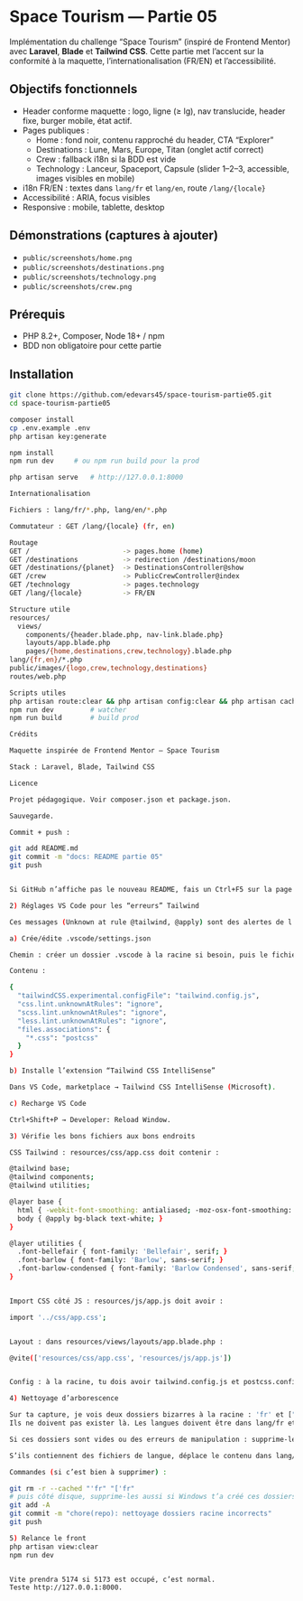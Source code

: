 # Space Tourism — Partie 05

Implémentation du challenge “Space Tourism” (inspiré de Frontend Mentor) avec **Laravel**, **Blade** et **Tailwind CSS**.
Cette partie met l’accent sur la conformité à la maquette, l’internationalisation (FR/EN) et l’accessibilité.

## Objectifs fonctionnels
- Header conforme maquette : logo, ligne (≥ lg), nav translucide, header fixe, burger mobile, état actif.
- Pages publiques :
  - Home : fond noir, contenu rapproché du header, CTA “Explorer”
  - Destinations : Lune, Mars, Europe, Titan (onglet actif correct)
  - Crew : fallback i18n si la BDD est vide
  - Technology : Lanceur, Spaceport, Capsule (slider 1–2–3, accessible, images visibles en mobile)
- i18n FR/EN : textes dans `lang/fr` et `lang/en`, route `/lang/{locale}`
- Accessibilité : ARIA, focus visibles
- Responsive : mobile, tablette, desktop

## Démonstrations (captures à ajouter)
- `public/screenshots/home.png`
- `public/screenshots/destinations.png`
- `public/screenshots/technology.png`
- `public/screenshots/crew.png`

## Prérequis
- PHP 8.2+, Composer, Node 18+ / npm
- BDD non obligatoire pour cette partie

## Installation
```bash
git clone https://github.com/edevars45/space-tourism-partie05.git
cd space-tourism-partie05

composer install
cp .env.example .env
php artisan key:generate

npm install
npm run dev     # ou npm run build pour la prod

php artisan serve   # http://127.0.0.1:8000

Internationalisation

Fichiers : lang/fr/*.php, lang/en/*.php

Commutateur : GET /lang/{locale} (fr, en)

Routage
GET /                       -> pages.home (home)
GET /destinations           -> redirection /destinations/moon
GET /destinations/{planet}  -> DestinationsController@show
GET /crew                   -> PublicCrewController@index
GET /technology             -> pages.technology
GET /lang/{locale}          -> FR/EN

Structure utile
resources/
  views/
    components/{header.blade.php, nav-link.blade.php}
    layouts/app.blade.php
    pages/{home,destinations,crew,technology}.blade.php
lang/{fr,en}/*.php
public/images/{logo,crew,technology,destinations}
routes/web.php

Scripts utiles
php artisan route:clear && php artisan config:clear && php artisan cache:clear && php artisan view:clear
npm run dev         # watcher
npm run build       # build prod

Crédits

Maquette inspirée de Frontend Mentor — Space Tourism

Stack : Laravel, Blade, Tailwind CSS

Licence

Projet pédagogique. Voir composer.json et package.json.

Sauvegarde.

Commit + push :

git add README.md
git commit -m "docs: README partie 05"
git push


Si GitHub n’affiche pas le nouveau README, fais un Ctrl+F5 sur la page du dépôt.

2) Réglages VS Code pour les “erreurs” Tailwind

Ces messages (Unknown at rule @tailwind, @apply) sont des alertes de l’éditeur, pas du build. Pour les faire disparaître proprement :

a) Crée/édite .vscode/settings.json

Chemin : créer un dossier .vscode à la racine si besoin, puis le fichier settings.json.

Contenu :

{
  "tailwindCSS.experimental.configFile": "tailwind.config.js",
  "css.lint.unknownAtRules": "ignore",
  "scss.lint.unknownAtRules": "ignore",
  "less.lint.unknownAtRules": "ignore",
  "files.associations": {
    "*.css": "postcss"
  }
}

b) Installe l’extension “Tailwind CSS IntelliSense”

Dans VS Code, marketplace → Tailwind CSS IntelliSense (Microsoft).

c) Recharge VS Code

Ctrl+Shift+P → Developer: Reload Window.

3) Vérifie les bons fichiers aux bons endroits

CSS Tailwind : resources/css/app.css doit contenir :

@tailwind base;
@tailwind components;
@tailwind utilities;

@layer base {
  html { -webkit-font-smoothing: antialiased; -moz-osx-font-smoothing: grayscale; }
  body { @apply bg-black text-white; }
}

@layer utilities {
  .font-bellefair { font-family: 'Bellefair', serif; }
  .font-barlow { font-family: 'Barlow', sans-serif; }
  .font-barlow-condensed { font-family: 'Barlow Condensed', sans-serif; }
}


Import CSS côté JS : resources/js/app.js doit avoir :

import '../css/app.css';


Layout : dans resources/views/layouts/app.blade.php :

@vite(['resources/css/app.css', 'resources/js/app.js'])


Config : à la racine, tu dois avoir tailwind.config.js et postcss.config.js (c’est le cas sur ta capture).

4) Nettoyage d’arborescence

Sur ta capture, je vois deux dossiers bizarres à la racine : 'fr' et ["fr".
Ils ne doivent pas exister là. Les langues doivent être dans lang/fr et lang/en.

Si ces dossiers sont vides ou des erreurs de manipulation : supprime-les.

S’ils contiennent des fichiers de langue, déplace le contenu dans lang/fr puis supprime les dossiers parasites.

Commandes (si c’est bien à supprimer) :

git rm -r --cached "'fr" "['fr"
# puis côté disque, supprime-les aussi si Windows t’a créé ces dossiers par erreur
git add -A
git commit -m "chore(repo): nettoyage dossiers racine incorrects"
git push

5) Relance le front
php artisan view:clear
npm run dev


Vite prendra 5174 si 5173 est occupé, c’est normal.
Teste http://127.0.0.1:8000.
